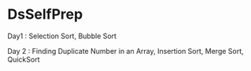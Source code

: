 # DsSelfPrep


Day1 : Selection Sort, Bubble Sort

Day 2 : Finding Duplicate Number in an Array, Insertion Sort, Merge Sort, QuickSort


